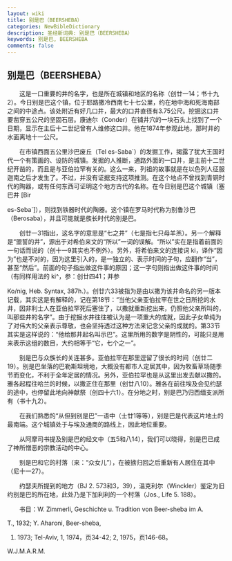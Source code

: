 ```yaml
---
layout: wiki
title: 别是巴（BEERSHEBA）
categories: NewBibleDictionary
description: 圣经新词典: 别是巴（BEERSHEBA）
keywords: 别是巴, BEERSHEBA
comments: false
---
```


## 别是巴（BEERSHEBA）

　　这是一口重要的井的名字，也是所在城镇和地区的名称（创廿一14；书十九2）。今日别是巴这个镇，位于耶路撒冷西南七十七公里，约在地中海和死海南部之间的中途点。该处附近有好几口井，最大的口井直径有3.75公尺。挖掘这口井要凿穿五公尺的坚固石层。康迪尔（Conder）在铺井穴的一块石头上找到了一个日期，显示在主后十二世纪曾有人维修这口井。他在1874年参观此地，那时井的水面离地十一公尺。

　　在市镇西面五公里沙巴废丘（Tel es-Saba`）的发掘工作，揭露了犹大王国时代一个有策画的、设防的城镇。发掘的人推断，通路外面的一口井，是主前十二世纪开凿的，而且是与亚伯拉罕有关的。这么一来，列祖的故事就是在以色列人征服迦南之后才发生了。不过，并没有证据支持这项推测。在这个地点不曾找到青铜时代的陶器，或有任何东西可证明这个地方古代的名称。在今日别是巴这个城镇（塞巴井 [Bir

es-Seba`]），则找到铁器时代的陶器。这个镇在罗马时代称为别鲁沙巴（Berosaba），并且可能就是族长时代的别是巴。

　　创廿一31指出，这名字的意思是“七之井”（七是指七只母羊羔）。另一个解释是“盟誓的井”，源出于对希伯来文的“所以”一词的误解。“所以”实在是指着前面的一句话而说的（创十一9其实也不例外）。另外，将希伯来文的连接词 ki，译作“因为”也是不对的，因为这里引入的，是一独立的、表示时间的子句，应翻作“当”，甚至“然后”。前面的句子指出做这件事的原因；这一字句则指出做这件事的时间（有同样用法的 ki^，参：创廿四41；并参

Ko/nig, Heb. Syntax, 387h.）。创廿六33被指为是由以撒为该井命名的另一版本记载，其实这是有解释的，记在第18节：“当他父亲亚伯拉罕在世之日所挖的水井，因非利士人在亚伯拉罕死后塞住了，以撒就重新挖出来，仍照他父亲所叫的，叫那些井的名字”。由于挖掘水井往往被认为是一项重大的成就，因此子女单纯为了对伟大的父亲表示尊敬，也会坚持透过这种方法来记念父亲的成就的。第33节其实是这样说的：“他给那井起名叫示巴”。这里所用的数字是阴性的，可能只是用来表示这组的数目，大约相等于“它，七个之一”。

　　别是巴与众族长的关连甚多。亚伯拉罕在那里逗留了很长的时间（创廿二19）。别是巴坐落的巴勒斯坦境地，大概没有都市人定居其中，因为牧畜草场随季节而变化，不利于全年定居的情况。另外，亚伯拉罕也是从这里出发去献以撒的。雅各起程往哈兰的时候，以撒正住在那里（创廿八10）。雅各在前往埃及会见约瑟的途中，也停留此地向神献祭（创四十六1）。在分地之时，别是巴乃归西缅支派所有（书十九2）。

　　在我们熟悉的“从但到别是巴”一语中（士廿1等等），别是巴是代表这片地土的最南端。这个城镇处于与埃及通商的路线上，因此地位重要。

　　从阿摩司书提及别是巴的经文中（五5和八14），我们可以晓得，别是巴已成了神所憎恶的宗教活动的中心。

　　别是巴和它的村落（来：“众女儿”），在被掳归回之后重新有人居住在其中（尼十一27）。

　　约瑟夫所提到的地方（BJ 2. 573和3，39），温克利尔（Winckler）鉴定为旧约别是巴的所在地，此处乃是下加利利的一个村落（Jos., Life 5. 188）。

　　书目：W. Zimmerli, Geschichte u. Tradition von Beer-sheba im A.

T., 1932; Y. Aharoni, Beer-sheba,

1. 1973; Tel-Aviv, 1, 1974，页34-42; 2, 1975，页146-68。

W.J.M.A.R.M.






